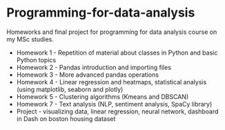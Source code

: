 # Programming-for-data-analysis

Homeworks and final project for programming for data analysis course on my MSc studies.

- Homework 1 - Repetition of material about classes in Python and basic Python topics
- Homework 2 - Pandas introduction and importing files
- Homework 3 - More advanced pandas operations
- Homework 4 - Linear regression and heatmaps, statistical analysis (using matplotlib, seaborn and plotly)
- Homework 5 - Clustering algorithms (Kmeans and DBSCAN)
- Homework 7 - Text analysis (NLP, sentiment analysis, SpaCy library)
- Project - visualizing data, linear regression, neural network, dashboard in Dash on boston housing dataset
